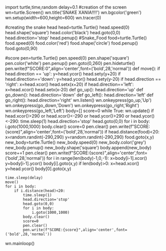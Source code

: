 import turtle,time,random
delay=0.1
#creation of the screen
wn=turtle.Screen()
wn.title('SNAKE XANIA!!!!')
wn.bgcolor('green')
wn.setup(width=600,height=600)
wn.tracer(0)

#creating the snake head
head=turtle.Turtle()
head.speed(0)
head.shape('square')
head.color('black')
head.goto(0,0)
head.direction='stop'
head.penup()
#Snake_Food
food=turtle.Turtle()
food.speed(0)
food.color('red')
food.shape('circle')
food.penup()
food.goto(0,90)

#score
pen=turtle.Turtle()
pen.speed(0)
pen.shape('square')
pen.color('white')
pen.penup()
pen.goto(0,260)
pen.hideturtle()
pen.write(f"SCORE:0",align='center',font=('bold',28,'normal'))
def move():
    if head.direction == 'up':
        y=head.ycor()
        head.sety(y+20)
    if head.direction=='down':
        y=head.ycor()
        head.sety(y-20)
    if head.direction == 'right':
        x=head.xcor()
        head.setx(x+20)
    if head.direction=='left':
        x=head.xcor()
        head.setx(x-20)
def go_up():
    head.direction='up'
def go_down():
    head.direction='down'
def go_left():
    head.direction='left'
def go_right():
    head.direction='right'
wn.listen()
wn.onkeypress(go_up,'Up')
wn.onkeypress(go_down,'Down')
wn.onkeypress(go_right,'Right')
wn.onkeypress(go_left,'Left')
body=[]
score=0
while True:
    wn.update()
    if head.xcor()>290 or head.xcor()<-290 or head.ycor()>290 or head.ycor()<-290:
        time.sleep(1)
        head.direction='stop'
        head.goto(0,0)
        for i in body:
            i.goto(1000,1000)
        body.clear()
        score=0
        pen.clear()
        pen.write(f"SCORE:{score}",align='center',font=('bold',28,'normal'))
    if head.distance(food)<20:
        x=random.randint(-290,290)
        y=random.randint(-290,290)
        food.goto(x,y)
        new_body=turtle.Turtle()
        new_body.speed(0)
        new_body.color('grey')
        new_body.penup()
        new_body.shape('square')
        body.append(new_body)
        score+=1
        pen.clear()
        pen.write(f"SCORE:{score}",align='center',font=('bold',28,'normal'))
    for i in range(len(body)-1,0,-1):
        x=body[i-1].xcor()
        y=body[i-1].ycor()
        body[i].goto(x,y)
    if len(body)>0:
        x=head.xcor()
        y=head.ycor()
        body[0].goto(x,y)
        
    time.sleep(delay)
    move()
    for i in body:
        if i.distance(head)<20:
            time.sleep(1)
            head.direction='stop'
            head.goto(0,0)
            for i in body:
                i.goto(1000,1000)
            body.clear()
            score=0
            pen.clear()
            pen.write(f"SCORE:{score}",align='center',font=('bold',28,'normal'))



wn.mainloop()
